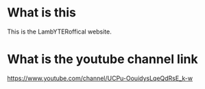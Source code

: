 # What is this
This is the LambYTERoffical website.
# What is the youtube channel link
https://www.youtube.com/channel/UCPu-OouidysLqeQdRsE_k-w
